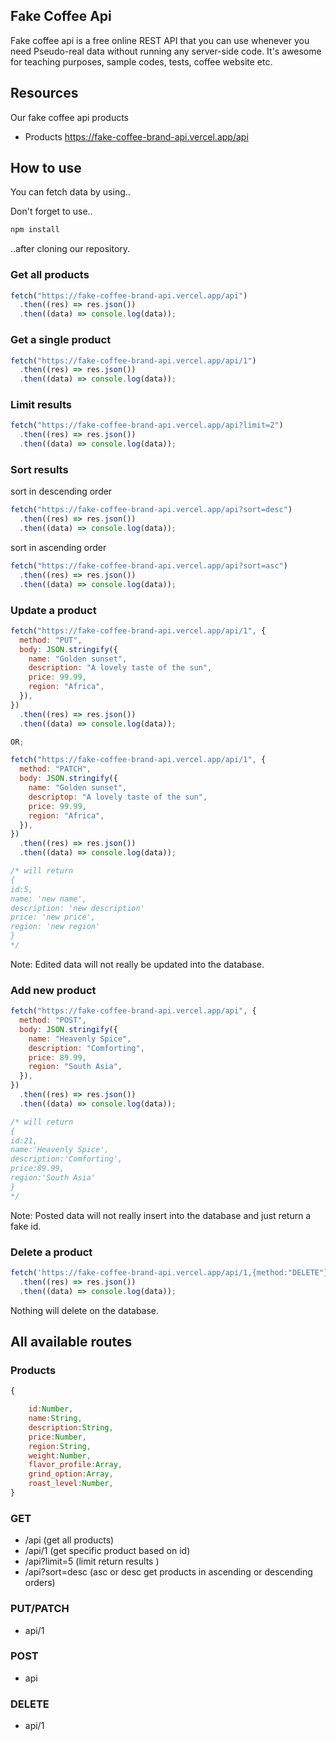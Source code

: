 ## Fake Coffee Api

Fake coffee api is a free online REST API that you can use whenever you need Pseudo-real data without running any server-side code. It's awesome for teaching purposes, sample codes, tests, coffee website etc.

## Resources

Our fake coffee api products

- Products https://fake-coffee-brand-api.vercel.app/api

## How to use

You can fetch data by using..

Don't forget to use..

```bash
npm install
```

..after cloning our repository.

### Get all products

```js
fetch("https://fake-coffee-brand-api.vercel.app/api")
  .then((res) => res.json())
  .then((data) => console.log(data));
```

### Get a single product

```js
fetch("https://fake-coffee-brand-api.vercel.app/api/1")
  .then((res) => res.json())
  .then((data) => console.log(data));
```

### Limit results

```js
fetch("https://fake-coffee-brand-api.vercel.app/api?limit=2")
  .then((res) => res.json())
  .then((data) => console.log(data));
```

### Sort results

sort in descending order

```js
fetch("https://fake-coffee-brand-api.vercel.app/api?sort=desc")
  .then((res) => res.json())
  .then((data) => console.log(data));
```

sort in ascending order

```js
fetch("https://fake-coffee-brand-api.vercel.app/api?sort=asc")
  .then((res) => res.json())
  .then((data) => console.log(data));
```

### Update a product

```js
fetch("https://fake-coffee-brand-api.vercel.app/api/1", {
  method: "PUT",
  body: JSON.stringify({
    name: "Golden sunset",
    description: "A lovely taste of the sun",
    price: 99.99,
    region: "Africa",
  }),
})
  .then((res) => res.json())
  .then((data) => console.log(data));

OR;

fetch("https://fake-coffee-brand-api.vercel.app/api/1", {
  method: "PATCH",
  body: JSON.stringify({
    name: "Golden sunset",
    descriptop: "A lovely taste of the sun",
    price: 99.99,
    region: "Africa",
  }),
})
  .then((res) => res.json())
  .then((data) => console.log(data));

/* will return
{
id:5,
name: 'new name',
description: 'new description'
price: 'new price',
region: 'new region'
}
*/
```

Note: Edited data will not really be updated into the database.

### Add new product

```js
fetch("https://fake-coffee-brand-api.vercel.app/api", {
  method: "POST",
  body: JSON.stringify({
    name: "Heavenly Spice",
    description: "Comforting",
    price: 89.99,
    region: "South Asia",
  }),
})
  .then((res) => res.json())
  .then((data) => console.log(data));

/* will return
{
id:21,
name:'Heavenly Spice',
description:'Comforting',
price:89.99,
region:'South Asia'
}
*/
```

Note: Posted data will not really insert into the database and just return a fake id.

### Delete a product

```js
fetch('https://fake-coffee-brand-api.vercel.app/api/1,{method:"DELETE"}')
  .then((res) => res.json())
  .then((data) => console.log(data));
```

Nothing will delete on the database.

## All available routes

### Products

```js
{

    id:Number,
    name:String,
    description:String,
    price:Number,
    region:String,
    weight:Number,
    flavor_profile:Array,
    grind_option:Array,
    roast_level:Number,
}
```

### GET

- /api (get all products)
- /api/1 (get specific product based on id)
- /api?limit=5 (limit return results )
- /api?sort=desc (asc or desc get products in ascending or descending orders)

### PUT/PATCH

- api/1

### POST

- api

### DELETE

- api/1

